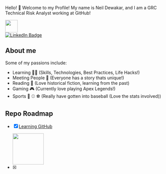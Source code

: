 
Hello! 👋 Welcome to my Profile! My name is Neil Dewakar, and I am a GRC Technical Risk Analyst working at GitHub!

<img src="https://media.giphy.com/media/du3J3cXyzhj75IOgvA/giphy.gif" width="40" height="40"/> 

<div id="badges">
  <a href="https://www.linkedin.com/in/neil-dewakar-785233113/">
    <img src="https://img.shields.io/badge/LinkedIn-blue?style=for-the-badge&logo=linkedin&logoColor=red" alt="LinkedIn Badge"/>
  </a>
</div>

## About me 
Some of my passions include:
- Learning 🧑‍💻 (Skills, Technologies, Best Practices, Life Hacks!)
- Meeting People 🤝 (Everyone has a story thats unique!)
- Reading 📖 (Love historical fiction, learning from the past) 
- Gaming 🎮 (Currently love playing Apex Legends!)
- Sports 🏈 ⚾ ⚽ (Really have gotten into baseball (Love the stats involved))



## Repo Roadmap

- [x] [Learning GitHub](https://github.com/ndewakar/Learning-GH)

    <img src="https://media.giphy.com/media/cnhpl4IeYgU7MCBdV2/giphy.gif" width="100" height="100"/>
- [x] 

